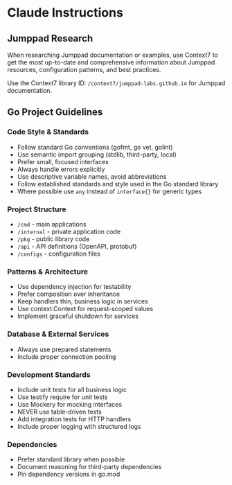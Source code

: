 # Claude Instructions

## Jumppad Research

When researching Jumppad documentation or examples, use Context7 to get the most up-to-date and comprehensive information about Jumppad resources, configuration patterns, and best practices.

Use the Context7 library ID: `/context7/jumppad-labs.github.io` for Jumppad documentation.

## Go Project Guidelines

### Code Style & Standards
- Follow standard Go conventions (gofmt, go vet, golint)
- Use semantic import grouping (stdlib, third-party, local)
- Prefer small, focused interfaces
- Always handle errors explicitly
- Use descriptive variable names, avoid abbreviations
- Follow established standards and style used in the Go standard library
- Where possible use `any` instead of `interface{}` for generic types

### Project Structure
- `/cmd` - main applications
- `/internal` - private application code
- `/pkg` - public library code
- `/api` - API definitions (OpenAPI, protobuf)
- `/configs` - configuration files

### Patterns & Architecture
- Use dependency injection for testability
- Prefer composition over inheritance
- Keep handlers thin, business logic in services
- Use context.Context for request-scoped values
- Implement graceful shutdown for services

### Database & External Services
- Always use prepared statements
- Include proper connection pooling

### Development Standards
- Include unit tests for all business logic
- Use testify require for unit tests
- Use Mockery for mocking interfaces
- NEVER use table-driven tests
- Add integration tests for HTTP handlers
- Include proper logging with structured logs

### Dependencies
- Prefer standard library when possible
- Document reasoning for third-party dependencies
- Pin dependency versions in go.mod